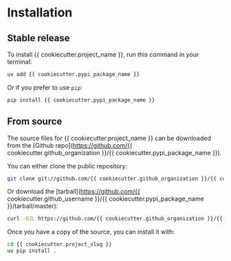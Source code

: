 # Installation

## Stable release

To install {{ cookiecutter.project_name }}, run this command in your terminal:

```sh
uv add {{ cookiecutter.pypi_package_name }}
```

Or if you prefer to use `pip`:

```sh
pip install {{ cookiecutter.pypi_package_name }}
```

## From source

The source files for {{ cookiecutter.project_name }} can be downloaded from the [Github repo](https://github.com/{{ cookiecutter.github_organization }}/{{ cookiecutter.pypi_package_name }}).

You can either clone the public repository:

```sh
git clone git://github.com/{{ cookiecutter.github_organization }}/{{ cookiecutter.pypi_package_name }}
```

Or download the [tarball](https://github.com/{{ cookiecutter.github_username }}/{{ cookiecutter.pypi_package_name }}/tarball/master):

```sh
curl -OJL https://github.com/{{ cookiecutter.github_organization }}/{{ cookiecutter.pypi_package_name }}/tarball/master
```

Once you have a copy of the source, you can install it with:

```sh
cd {{ cookiecutter.project_slug }}
uv pip install .
```
